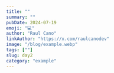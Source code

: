 ```yaml
---
title: ""
summary: ""
pubDate: 2024-07-19
emoji: "💻"
author: "Raul Cano"
linkAuthor: "https://x.com/raulcanodev"
image: "/blog/example.webp"
tags: [""]
slug: day2
category: "example"
---
```





